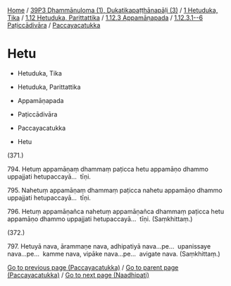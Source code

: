 
[Home](/) / [39P3 Dhammānuloma (1), Dukatikapaṭṭhānapāḷi (3)](../../../../...md) / [1 Hetuduka, Tika](../../../...md) / [1.12 Hetuduka, Parittattika](../../...md) / [1.12.3 Appamāṇapada](../...md) / [1.12.3.1--6 Paṭiccādivāra](...md) / [Paccayacatukka](../39P3/1/1.12/1.12.3/1.12.3.1--6/Paccayacatukka.md)

# Hetu

* Hetuduka, Tika

* Hetuduka, Parittattika

* Appamāṇapada

* Paṭiccādivāra

* Paccayacatukka

* Hetu

(371.)

794\. Hetuṃ appamāṇaṃ dhammaṃ paṭicca hetu appamāṇo dhammo uppajjati hetupaccayā…  tīṇi.

795\. Nahetuṃ appamāṇaṃ dhammaṃ paṭicca nahetu appamāṇo dhammo uppajjati hetupaccayā…  tīṇi.

796\. Hetuṃ appamāṇañca nahetuṃ appamāṇañca dhammaṃ paṭicca hetu appamāṇo dhammo uppajjati hetupaccayā…  tīṇi. (Saṃkhittaṃ.)

(372.)

797\. Hetuyā nava, ārammaṇe nava, adhipatiyā nava…pe…  upanissaye nava…pe…  kamme nava, vipāke nava…pe…  avigate nava. (Saṃkhittaṃ.)

[Go to previous page (Paccayacatukka)](../39P3/1/1.12/1.12.3/1.12.3.1--6/Paccayacatukka.md) / [Go to parent page (Paccayacatukka)](../39P3/1/1.12/1.12.3/1.12.3.1--6/Paccayacatukka.md) / [Go to next page (Naadhipati)](Naadhipati.md)


